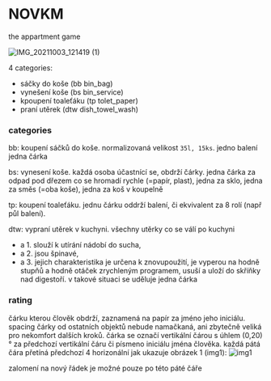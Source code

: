 # NOVKM
the appartment game

![IMG_20211003_121419 (1)](https://user-images.githubusercontent.com/29277166/135749378-0add8bfc-6c70-4225-a848-59c5a41be7b7.jpg)

4 categories:
* sáčky do koše (bb bin_bag)
* vynešení koše (bs bin_service)
* kpoupení toaleťáku (tp tolet_paper)
* praní utěrek (dtw dish_towel_wash)

### categories
bb:
koupení sáčků do koše. normalizovaná velikost `35l, 15ks`. jedno balení jedna čárka

bs:
vynesení koše. každá osoba účastnící se, obdrží čárky. jedna čárka za odpad pod dřezem co se hromadí rychle (=papír, plast), jedna za sklo, jedna za směs (=oba koše), jedna za koš v koupelně

tp:
koupení toaleťáku. jednu čárku oddrží balení, či ekvivalent za 8 rolí (např půl balení).

dtw:
vypraní utěrek v kuchyni. všechny utěrky co se válí po kuchyni 
* a 1. slouží k utírání nádobí do sucha, 
* a 2. jsou špinavé, 
* a 3. jejich charakteristika je určena k znovupoužití, 
je vyperou na hodně stupňů a hodně otáček zrychleným programem, usuší a uloží do skříňky nad digestoří. v takové situaci se uděluje jedna čárka

### rating
čárku kterou člověk obdrží, zaznamená na papír za jméno jeho iniciálu. spacing čárky od ostatních objektů nebude namačkaná, ani zbytečně veliká pro nekomfort dalších kroků. čárka se označí vertikální čárou s úhlem (0,20)° za předchozí vertikální čáru či písmeno iniciálu jména člověka. každá pátá čára přetíná předchozí 4 horizonální jak ukazuje obrázek 1 (img1): 
![img1](https://user-images.githubusercontent.com/29277166/135750101-0b56f1b9-7563-4c87-a2de-33e6bfb42cfc.png)

zalomení na nový řádek je možné pouze po této páté čáře
